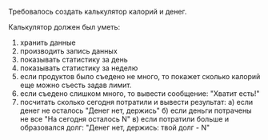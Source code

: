 Требовалось создать калькулятор калорий и денег.

Калькулятор должен был уметь:
1) хранить данные
2) производить запись данных
3) показывать статистику за день
4) показывать статистику за неделю
5) если продуктов было съедено не много, то покажет сколько калорий еще можно съесть задав лимит.
6) если съедено слишком много, то вывести сообщение: "Хватит есть!"
7) посчитать сколько сегодня потратили и вывести результат: 
    а) если денег не осталось "Денег нет, держись"
    б) если деньги потрачены не все "На сегодня осталось N"
    в) если потратили больше и образовался долг: "Денег нет, держись: твой долг - N"